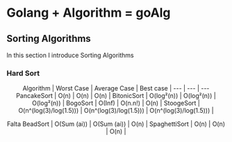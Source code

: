 # Golang + Algorithm = goAlg

## Sorting Algorithms

In this section I introduce Sorting Algorithms

### Hard Sort

<center>

Algorithm | Worst Case | Average Case | Best case |
--- | --- | ---
PancakeSort | O(n) | O(n) | O(n) |
BitonicSort | O(log²(n)) | O(log²(n)) | O(log²(n)) |
BogoSort | O(Inf) | O(n.n!) | O(n) |
StoogeSort | O(n^(log(3)/log(1.5))) | O(n^(log(3)/log(1.5))) | O(n^(log(3)/log(1.5))) |

Falta
BeadSort | O(Sum (ai)) | O(Sum (ai)) | O(n) |
SpaghettiSort | O(n) | O(n) | O(n) |

</center>
